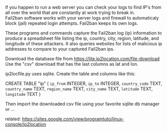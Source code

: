 If you happen to run a web server you can check your logs to find IP's from 
all over the world that are constantly at work trying to break in.  
Fail2ban software works with your server logs and firewall to automaticaly 
block (jail) repeated login attempts. Fail2ban keeps its own logs.

These programs and commands capture the Fail2ban log (ip) information to 
produce a spreadsheet file listing the ip, country, city, region, latitude, 
and longitude of these attackers. It also queries websites for lists of malicious 
ip addresses to compare to your captured Fail2ban ips.

Download the database file from https://lite.ip2location.com/file-download
Use the "csv" download that has the last columns as lat and lon.

ip2locfile.py uses sqlite. Create the table and columns like this:

CREATE TABLE "ip" ( `ip_from` INTEGER, `ip_to` INTEGER, `country_code` TEXT, `country_name` TEXT, `region_name` TEXT, `city_name` TEXT, `latitude` TEXT, `longitude` TEXT )

Then import the downloaded csv file using your favorite sqlite db manager or ...

related: https://sites.google.com/view/programtuto/linux-console/ip2location
